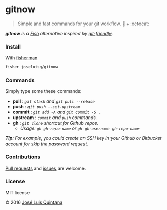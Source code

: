 # gitnow
> Simple and fast commands for your git workflow. :tropical_fish: + :octocat:

_**gitnow** is a [Fish](https://fishshell.com/) alternative  inspired by [git-friendly](https://github.com/jamiew/git-friendly)._

### Install

With [fisherman](https://github.com/fisherman/fisherman)

```sh
fisher joseluisq/gitnow
```

### Commands
Simply type some these commands:

- **pull** : *`git stash` and `git pull --rebase`*
- **push** :  *`git push --set-upstream`*
- **commit** : *`git add -A` and `git commit -S .`*
- **upstream** : *`commit` and `push` commands.*
- **gh** : *`git clone` shortcut for Github repos.*
  - *Usage: `gh gh-repo-name` or `gh gh-username gh-repo-name`*

_**Tip:** For example, you could create an SSH key in your Github or Bitbucket account for skip the password request._

### Contributions

[Pull requests](https://github.com/joseluisq/gitnow/pulls) and [issues](https://github.com/joseluisq/gitnow/issues) are welcome.

### License
MIT license

© 2016 [José Luis Quintana](http://git.io/joseluisq)
